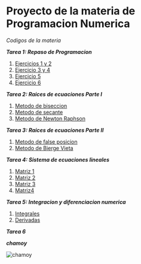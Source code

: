 # Proyecto de la materia de Programacion Numerica
*Codigos de la materia*
  
***Tarea 1: Repaso de Programacion*** 
   1. [Ejercicios 1 y 2](https://github.com/maquinadefuego09/proyecto/blob/main/Ejercicio%201%20y%202%2C%20Tarea%201.py)
   2. [Ejercicio 3 y 4](https://github.com/maquinadefuego09/proyecto/blob/main/Ejercicio%203%20y%204%2C%20Tarea%201.py)
   3. [Ejercicio 5](https://github.com/maquinadefuego09/proyecto/blob/main/Ejercicio%205%2C%20Tarea%201.py)
   4. [Ejercicio 6](https://github.com/maquinadefuego09/proyecto/blob/main/Ejercicio%206%2C%20Tarea%201.py)

***Tarea 2: Raices de ecuaciones Parte I*** 
   1. [Metodo de biseccion](https://github.com/maquinadefuego09/proyecto/blob/main/Metododebiseccion.py)
   2. [Metodo de secante](https://github.com/maquinadefuego09/proyecto/blob/main/metododesecante.py)
   3. [Metodo de Newton Raphson](https://github.com/maquinadefuego09/proyecto/blob/main/newtonraphson.py)

***Tarea 3: Raices de ecuaciones Parte II*** 
   1. [Metodo de false posicion](https://github.com/maquinadefuego09/proyecto/blob/main/Falsa%20Posicion.py)
   2. [Metodo de Bierge Vieta](https://github.com/maquinadefuego09/proyecto/blob/main/MetodoBiergeVieta.py)

***Tarea 4: Sistema de ecuaciones lineales*** 
   1. [Matriz 1](https://github.com/maquinadefuego09/proyecto/blob/main/Matriz%201.py)
   2. [Matriz 2](https://github.com/maquinadefuego09/proyecto/blob/main/Matriz%202.py)
   3. [Matriz 3](https://github.com/maquinadefuego09/proyecto/blob/main/Matriz%203.py)
   4. [Matriz4 ](https://github.com/maquinadefuego09/proyecto/blob/main/Matriz%204.py)

***Tarea 5: Integracion y diferenciacion numerica*** 
   1. [Integrales](https://github.com/maquinadefuego09/proyecto/blob/main/Integrales%20Final%201.py)
   2. [Derivadas](https://github.com/maquinadefuego09/proyecto/blob/main/Derivadas%20final%201.py)

***Tarea 6*** 


***chamoy***

![chamoy](https://encrypted-tbn0.gstatic.com/images?q=tbn:ANd9GcTL0uHwtEOA91L9ablrtZBgZHd0fXiRuG0ivg&s)



